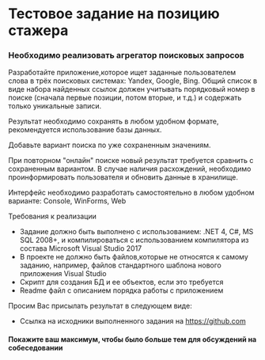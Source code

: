 # Тестовое задание на позицию стажера

### Необходимо реализовать агрегатор поисковых запросов

Разработайте приложение,которое ищет заданные пользователем слова в трёх поисковых системах: Yandex, Google, Bing. Общий список в виде набора найденных ссылок должен учитывать порядковый номер в поиске (сначала первые позиции, потом вторые, и т.д.) и содержать только уникальные записи.

Результат необходимо сохранять в любом удобном формате, рекомендуется использование базы данных.

Добавьте вариант поиска по уже сохраненным значениям.

При повторном "онлайн" поиске новый результат требуется сравнить с сохраненным вариантом. В случае наличия расхождений, необходимо проинформировать пользователя и обновить данные в хранилище.

Интерфейс необходимо разработать самостоятельно в любом удобном варианте: Console, WinForms, Web

Требования к реализации
* Задание должно быть выполнено с использованием: .NET 4, C#, MS SQL 2008+, и компилироваться с использованием компилятора из состава Microsoft Visual Studio 2017
* В проекте не должно быть файлов,которые не относятся к самому заданию, например, файлов стандартного шаблона нового приложения Visual Studio 
* Скрипт для создания БД и ее объектов, если это требуется
* Readme файл с описанием порядка работы с приложением

Просим Вас присылать результат в следующем виде:
* Ссылка на исходники выполненного задания на ​https://github.com​

 #### Покажите ваш максимум, чтобы было больше тем для обсуждений на собеседовании
